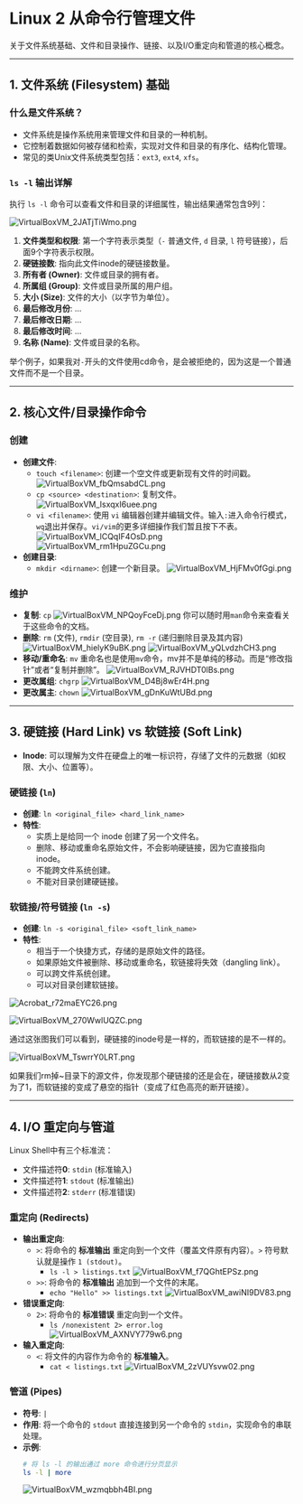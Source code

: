 # Linux 2 从命令行管理文件

关于文件系统基础、文件和目录操作、链接、以及I/O重定向和管道的核心概念。

---

## 1. 文件系统 (Filesystem) 基础

### 什么是文件系统？
- 文件系统是操作系统用来管理文件和目录的一种机制。
- 它控制着数据如何被存储和检索，实现对文件和目录的有序化、结构化管理。
- 常见的类Unix文件系统类型包括：`ext3`, `ext4`, `xfs`。

### `ls -l` 输出详解
执行 `ls -l` 命令可以查看文件和目录的详细属性，输出结果通常包含9列：

![VirtualBoxVM_2JATjTiWmo.png](https://pub-85d4dcece16844bf8290aa4b33608ccd.r2.dev/ShareX/2025/10/VirtualBoxVM_2JATjTiWmo.png)

1.  **文件类型和权限**: 第一个字符表示类型（`-` 普通文件, `d` 目录, `l` 符号链接），后面9个字符表示权限。
2.  **硬链接数**: 指向此文件inode的硬链接数量。
3.  **所有者 (Owner)**: 文件或目录的拥有者。
4.  **所属组 (Group)**: 文件或目录所属的用户组。
5.  **大小 (Size)**: 文件的大小（以字节为单位）。
6.  **最后修改月份**: ...
7.  **最后修改日期**: ...
8.  **最后修改时间**: ...
9.  **名称 (Name)**: 文件或目录的名称。

举个例子，如果我对`-`开头的文件使用cd命令，是会被拒绝的，因为这是一个普通文件而不是一个目录。

---

## 2. 核心文件/目录操作命令

### 创建
- **创建文件**:
  - `touch <filename>`: 创建一个空文件或更新现有文件的时间戳。
  ![VirtualBoxVM_fbQmsabdCL.png](https://pub-85d4dcece16844bf8290aa4b33608ccd.r2.dev/ShareX/2025/10/VirtualBoxVM_fbQmsabdCL.png)
  - `cp <source> <destination>`: 复制文件。
  ![VirtualBoxVM_IsxqxI6uee.png](https://pub-85d4dcece16844bf8290aa4b33608ccd.r2.dev/ShareX/2025/10/VirtualBoxVM_IsxqxI6uee.png)
  - `vi <filename>`: 使用 `vi` 编辑器创建并编辑文件。输入`:`进入命令行模式，`wq`退出并保存。`vi/vim`的更多详细操作我们暂且按下不表。
  ![VirtualBoxVM_lCQqIF4OsD.png](https://pub-85d4dcece16844bf8290aa4b33608ccd.r2.dev/ShareX/2025/10/VirtualBoxVM_lCQqIF4OsD.png)
  ![VirtualBoxVM_rm1HpuZGCu.png](https://pub-85d4dcece16844bf8290aa4b33608ccd.r2.dev/ShareX/2025/10/VirtualBoxVM_rm1HpuZGCu.png)
- **创建目录**:
  - `mkdir <dirname>`: 创建一个新目录。
  ![VirtualBoxVM_HjFMv0fGgi.png](https://pub-85d4dcece16844bf8290aa4b33608ccd.r2.dev/ShareX/2025/10/VirtualBoxVM_HjFMv0fGgi.png)

### 维护
- **复制**: `cp`
![VirtualBoxVM_NPQoyFceDj.png](https://pub-85d4dcece16844bf8290aa4b33608ccd.r2.dev/ShareX/2025/10/VirtualBoxVM_NPQoyFceDj.png)
你可以随时用`man`命令来查看关于这些命令的文档。
- **删除**: `rm` (文件), `rmdir` (空目录), `rm -r` (递归删除目录及其内容)
![VirtualBoxVM_hielyK9uBK.png](https://pub-85d4dcece16844bf8290aa4b33608ccd.r2.dev/ShareX/2025/10/VirtualBoxVM_hielyK9uBK.png)
![VirtualBoxVM_yQLvdzhCH3.png](https://pub-85d4dcece16844bf8290aa4b33608ccd.r2.dev/ShareX/2025/10/VirtualBoxVM_yQLvdzhCH3.png)
- **移动/重命名**: `mv`
重命名也是使用`mv`命令，mv并不是单纯的移动。而是“修改指针”或者“复制并删除”。
![VirtualBoxVM_RJVHDT0lBs.png](https://pub-85d4dcece16844bf8290aa4b33608ccd.r2.dev/ShareX/2025/10/VirtualBoxVM_RJVHDT0lBs.png)
- **更改属组**: `chgrp`
![VirtualBoxVM_D4Bj8wEr4H.png](https://pub-85d4dcece16844bf8290aa4b33608ccd.r2.dev/ShareX/2025/10/VirtualBoxVM_D4Bj8wEr4H.png)
- **更改属主**: `chown`
![VirtualBoxVM_gDnKuWtUBd.png](https://pub-85d4dcece16844bf8290aa4b33608ccd.r2.dev/ShareX/2025/10/VirtualBoxVM_gDnKuWtUBd.png)

---

## 3. 硬链接 (Hard Link) vs 软链接 (Soft Link)

- **Inode**: 可以理解为文件在硬盘上的唯一标识符，存储了文件的元数据（如权限、大小、位置等）。

### 硬链接 (`ln`)
- **创建**: `ln <original_file> <hard_link_name>`
- **特性**:
  - 实质上是给同一个 inode 创建了另一个文件名。
  - 删除、移动或重命名原始文件，不会影响硬链接，因为它直接指向 inode。
  - 不能跨文件系统创建。
  - 不能对目录创建硬链接。

### 软链接/符号链接 (`ln -s`)
- **创建**: `ln -s <original_file> <soft_link_name>`
- **特性**:
  - 相当于一个快捷方式，存储的是原始文件的路径。
  - 如果原始文件被删除、移动或重命名，软链接将失效（dangling link）。
  - 可以跨文件系统创建。
  - 可以对目录创建软链接。

![Acrobat_r72maEYC26.png](https://pub-85d4dcece16844bf8290aa4b33608ccd.r2.dev/ShareX/2025/10/Acrobat_r72maEYC26.png)

![VirtualBoxVM_270WwlUQZC.png](https://pub-85d4dcece16844bf8290aa4b33608ccd.r2.dev/ShareX/2025/10/VirtualBoxVM_270WwlUQZC.png)

通过这张图我们可以看到，硬链接的inode号是一样的，而软链接的是不一样的。

![VirtualBoxVM_TswrrY0LRT.png](https://pub-85d4dcece16844bf8290aa4b33608ccd.r2.dev/ShareX/2025/10/VirtualBoxVM_TswrrY0LRT.png)

如果我们rm掉~目录下的源文件，你发现那个硬链接的还是会在，硬链接数从2变为了1，而软链接的变成了悬空的指针（变成了红色高亮的断开链接）。

---

## 4. I/O 重定向与管道

Linux Shell中有三个标准流：
- 文件描述符**0**: `stdin` (标准输入)
- 文件描述符**1**: `stdout` (标准输出)
- 文件描述符**2**: `stderr` (标准错误)

### 重定向 (Redirects)
- **输出重定向**:
  - `>`: 将命令的 **标准输出** 重定向到一个文件（覆盖文件原有内容）。`>` 符号默认就是操作 `1 (stdout)`。
    - `ls -l > listings.txt`
    ![VirtualBoxVM_f7QGhtEPSz.png](https://pub-85d4dcece16844bf8290aa4b33608ccd.r2.dev/ShareX/2025/10/VirtualBoxVM_f7QGhtEPSz.png)
  - `>>`: 将命令的 **标准输出** 追加到一个文件的末尾。
    - `echo "Hello" >> listings.txt`
    ![VirtualBoxVM_awiNI9DV83.png](https://pub-85d4dcece16844bf8290aa4b33608ccd.r2.dev/ShareX/2025/10/VirtualBoxVM_awiNI9DV83.png)
- **错误重定向**:
  - `2>`: 将命令的 **标准错误** 重定向到一个文件。
    - `ls /nonexistent 2> error.log`
    ![VirtualBoxVM_AXNVY779w6.png](https://pub-85d4dcece16844bf8290aa4b33608ccd.r2.dev/ShareX/2025/10/VirtualBoxVM_AXNVY779w6.png)
- **输入重定向**:
  - `<`: 将文件的内容作为命令的 **标准输入**。
    - `cat < listings.txt`
    ![VirtualBoxVM_2zVUYsvw02.png](https://pub-85d4dcece16844bf8290aa4b33608ccd.r2.dev/ShareX/2025/10/VirtualBoxVM_2zVUYsvw02.png)

### 管道 (Pipes)
- **符号**: `|`
- **作用**: 将一个命令的 `stdout` 直接连接到另一个命令的 `stdin`，实现命令的串联处理。
- **示例**:
  ```bash
  # 将 ls -l 的输出通过 more 命令进行分页显示
  ls -l | more
  ```
  ![VirtualBoxVM_wzmqbbh4BI.png](https://pub-85d4dcece16844bf8290aa4b33608ccd.r2.dev/ShareX/2025/10/VirtualBoxVM_wzmqbbh4BI.png)
